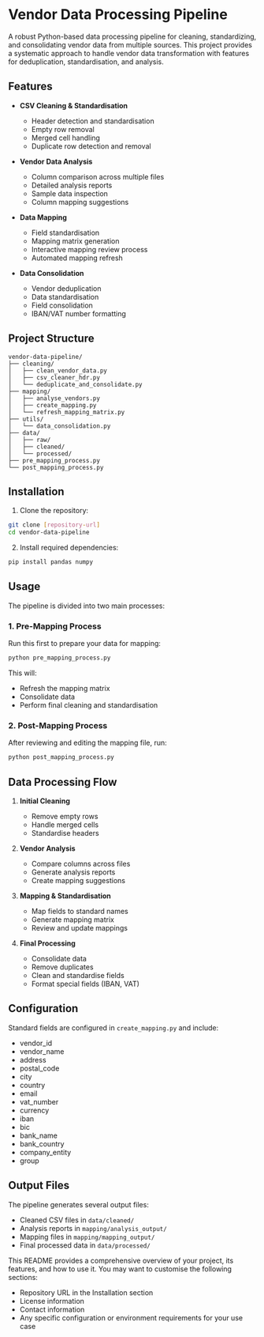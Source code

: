 # Vendor Data Processing Pipeline

A robust Python-based data processing pipeline for cleaning, standardizing, and consolidating vendor data from multiple sources. This project provides a systematic approach to handle vendor data transformation with features for deduplication, standardisation, and analysis.

## Features

- **CSV Cleaning & Standardisation**
  - Header detection and standardisation
  - Empty row removal
  - Merged cell handling
  - Duplicate row detection and removal

- **Vendor Data Analysis**
  - Column comparison across multiple files
  - Detailed analysis reports
  - Sample data inspection
  - Column mapping suggestions

- **Data Mapping**
  - Field standardisation
  - Mapping matrix generation
  - Interactive mapping review process
  - Automated mapping refresh

- **Data Consolidation**
  - Vendor deduplication
  - Data standardisation
  - Field consolidation
  - IBAN/VAT number formatting

## Project Structure

```
vendor-data-pipeline/
├── cleaning/
│   ├── clean_vendor_data.py
│   ├── csv_cleaner_hdr.py
│   └── deduplicate_and_consolidate.py
├── mapping/
│   ├── analyse_vendors.py
│   ├── create_mapping.py
│   └── refresh_mapping_matrix.py
├── utils/
│   └── data_consolidation.py
├── data/
│   ├── raw/
│   ├── cleaned/
│   └── processed/
├── pre_mapping_process.py
└── post_mapping_process.py
```

## Installation

1. Clone the repository:
```bash
git clone [repository-url]
cd vendor-data-pipeline
```

2. Install required dependencies:
```bash
pip install pandas numpy
```

## Usage

The pipeline is divided into two main processes:

### 1. Pre-Mapping Process

Run this first to prepare your data for mapping:
```bash
python pre_mapping_process.py
```

This will:
- Refresh the mapping matrix
- Consolidate data
- Perform final cleaning and standardisation

### 2. Post-Mapping Process

After reviewing and editing the mapping file, run:
```bash
python post_mapping_process.py
```

## Data Processing Flow

1. **Initial Cleaning**
   - Remove empty rows
   - Handle merged cells
   - Standardise headers

2. **Vendor Analysis**
   - Compare columns across files
   - Generate analysis reports
   - Create mapping suggestions

3. **Mapping & Standardisation**
   - Map fields to standard names
   - Generate mapping matrix
   - Review and update mappings

4. **Final Processing**
   - Consolidate data
   - Remove duplicates
   - Clean and standardise fields
   - Format special fields (IBAN, VAT)

## Configuration

Standard fields are configured in `create_mapping.py` and include:
- vendor_id
- vendor_name
- address
- postal_code
- city
- country
- email
- vat_number
- currency
- iban
- bic
- bank_name
- bank_country
- company_entity
- group

## Output Files

The pipeline generates several output files:
- Cleaned CSV files in `data/cleaned/`
- Analysis reports in `mapping/analysis_output/`
- Mapping files in `mapping/mapping_output/`
- Final processed data in `data/processed/`


This README provides a comprehensive overview of your project, its features, and how to use it. You may want to customise the following sections:
- Repository URL in the Installation section
- License information
- Contact information
- Any specific configuration or environment requirements for your use case
